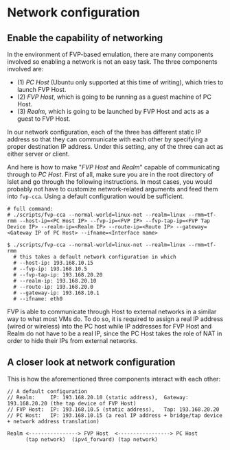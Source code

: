 # Network configuration

## Enable the capability of networking

In the environment of FVP-based emulation, there are many components involved so enabling a network is not an easy task.
The three components involved are:
- (1) *PC Host* (Ubuntu only supported at this time of writing), which tries to launch FVP Host.
- (2) *FVP Host*, which is going to be running as a guest machine of PC Host.
- (3) *Realm*, which is going to be launched by FVP Host and acts as a guest to FVP Host.

In our network configuration, each of the three has different static IP address so that they can communicate with each other by specifying a proper destination IP address.
Under this setting, any of the three can act as either server or client.

And here is how to make "*FVP Host* and *Realm*" capable of communicating through to *PC Host*.
First of all, make sure you are in the root directory of Islet and go through the following instructions.
In most cases, you would probably not have to customize network-related arguments and feed them into `fvp-cca`. Using a default configuration would be sufficient.
```
# full command:
# ./scripts/fvp-cca --normal-world=linux-net --realm=linux --rmm=tf-rmm --host-ip=<PC Host IP> --fvp-ip=<FVP IP> --fvp-tap-ip=<FVP Tap Device IP> --realm-ip=<Realm IP> --route-ip=<Route IP> --gateway=<Gateway IP of PC Host> --ifname=<Interface name>

$ ./scripts/fvp-cca --normal-world=linux-net --realm=linux --rmm=tf-rmm
  # this takes a default network configuration in which
  # --host-ip: 193.168.10.15
  # --fvp-ip: 193.168.10.5
  # --fvp-tap-ip: 193.168.20.20
  # --realm-ip: 193.168.20.10
  # --route-ip: 193.168.20.0
  # --gateway-ip: 193.168.10.1
  # --ifname: eth0
```

FVP is able to communicate through Host to external networks in a similar way to what most VMs do.
To do so, it is required to assign a real IP address (wired or wireless) into the PC host while IP addresses for FVP Host and Realm do not have to be a real IP,
since the PC Host takes the role of NAT in order to hide their IPs from external networks. 

## A closer look at network configuration

This is how the aforementioned three components interact with each other:
```
// A default configuration
// Realm:     IP: 193.168.20.10 (static address),  Gateway: 193.168.20.20 (the tap device of FVP Host)
// FVP Host:  IP: 193.168.10.5 (static address),   Tap: 193.168.20.20
// PC Host:   IP: 193.168.10.15 (a real IP address + bridge/tap device + network address translation)

Realm <----------------> FVP Host  <-----------------> PC Host
      (tap network)  (ipv4_forward) (tap network)
```
